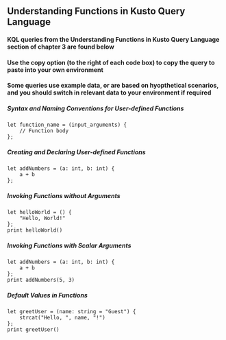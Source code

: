 ## Understanding Functions in Kusto Query Language

#### KQL queries from the Understanding Functions in Kusto Query Language section of chapter 3 are found below

#### Use the copy option (to the right of each code box) to copy the query to paste into your own environment

#### Some queries use example data, or are based on hyopthetical scenarios, and you should switch in relevant data to your environment if required


##### Syntax and Naming Conventions for User-defined Functions
```KQL
let function_name = (input_arguments) {
    // Function body
};
```

##### Creating and Declaring User-defined Functions
```KQL
let addNumbers = (a: int, b: int) {
    a + b
};
```

##### Invoking Functions without Arguments
```KQL
let helloWorld = () {
    "Hello, World!"
};
print helloWorld()
```

##### Invoking Functions with Scalar Arguments
```KQL
let addNumbers = (a: int, b: int) {
    a + b
};
print addNumbers(5, 3)
```

##### Default Values in Functions
```KQL
let greetUser = (name: string = "Guest") {
    strcat("Hello, ", name, "!")
};
print greetUser()
```
